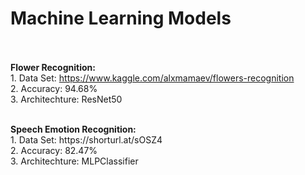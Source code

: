 # Machine Learning Models
<br><br>
<b>Flower Recognition:</b>
  <br>1. Data Set: https://www.kaggle.com/alxmamaev/flowers-recognition
  <br>2. Accuracy: 94.68%
  <br>3. Architechture: ResNet50
  
<br>
<b>Speech Emotion Recognition:</b>
  <br>1. Data Set: https://shorturl.at/sOSZ4
  <br>2. Accuracy: 82.47%
  <br>3. Architechture: MLPClassifier
  
